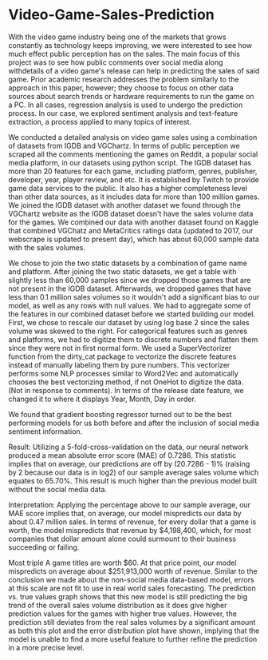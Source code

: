 # Video-Game-Sales-Prediction
With the video game industry being one of the markets that grows constantly as technology keeps improving, we were interested to see how much effect public perception has on the sales.
The main focus of this project was to see how public comments over social media along withdetails of a video game's release can help in predicting the sales of said game.
Prior academic research addresses the problem similarly to the approach in this paper, however; they choose to focus on other data sources about search trends or hardware requirements to run the game on a PC. In all cases, regression analysis is used to undergo the prediction process.
In our case, we explored sentiment analysis and text-feature extraction, a process applied to many topics of interest.

We conducted a detailed analysis on video game sales using a combination of datasets from IGDB and VGChartz. 
In terms of public perception we scraped all the comments mentioning the games on Reddit, a popular social media platform, in our datasets using python script. 
The IGDB dataset has more than 20 features for each game, including platform, genres, publisher, developer, year, player review, and etc. It is established by Twitch to provide game data services to the public. It also has a higher completeness level than other data sources, as it includes data for more than 100 million games.
We joined the IGDB dataset with another dataset we found through the VGChartz website as the IGDB dataset doesn't have the sales volume data for the games. We combined our data with another dataset found on Kaggle that combined VGChatz and MetaCritics ratings data (updated to 2017, our webscrape is updated to present day), which has about 60,000 sample data with the sales volumes.

We chose to join the two static datasets by a combination of game name and platform. After joining the two static datasets, we get a table with slightly less than 60,000 samples since we dropped those games that are not present in the IGDB dataset. Afterwards, we dropped games that have less than 0.1 million sales volumes so it wouldn't add a significant bias to our model, as well as any rows with null values. We had to aggregate some of the features in our combined dataset before we started building our model. First, we chose to rescale our dataset by using log base 2 since the sales volume was skewed to the right. For categorical features such as genres and platforms, we had to digitize them to discrete numbers and flatten them since they were not in first normal form. We used a SuperVectorizer function from the dirty_cat package to vectorize the discrete features instead of manually labeling them by pure numbers. This vectorizer performs some NLP processes similar to Word2Vec and automatically chooses the best vectorizing method, if not OneHot to digitize the data. (Not in response to comments). In terms of the release date feature, we changed it to where it displays Year, Month, Day in order.

We found that gradient boosting regressor turned out to be the best performing models for us both before and after the inclusion of social media sentiment information.

Result: Utilizing a 5-fold-cross-validation on the data, our neural network produced a mean absolute error score (MAE) of 0.7286. This statistic implies that on average, our predictions are off by (20.7286  - 1)% (raising by 2 because our data is in log2) of our sample average sales volume which equates to 65.70%. This result is much higher than the previous model built without the social media data.

Interpretation: Applying the percentage above to our sample average, our MAE score implies that, on average, our model mispredicts our data by about 0.47 million sales. In terms of revenue, for every dollar that a game is worth, the model mispredicts that revenue by $4,198,400, which, for most companies that dollar amount alone could surmount to their business succeeding or failing.

Most triple A game titles are worth $60. At that price point, our model mispredicts on average about $251,913,000 worth of revenue. Similar to the conclusion we made about the non-social media data-based model, errors at this scale are not fit to use in real world sales forecasting.
The prediction vs. true values graph shows that this new model is still predicting the big trend of the overall sales volume distribution as it does give higher prediction values for the games with higher true values. However, the prediction still deviates from the real sales volumes by a significant amount as both this plot and the error distribution plot have shown, implying that the model is unable to find a more useful feature to further refine the prediction in a more precise level.

